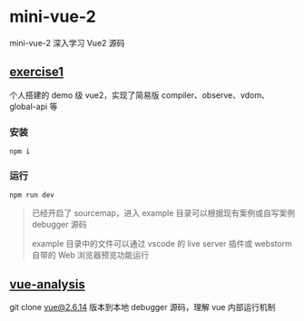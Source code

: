 # mini-vue-2
mini-vue-2 深入学习 Vue2 源码

## [exercise1](https://github.com/self-denial-cy/mini-vue-2/tree/main/exercise1)

个人搭建的 demo 级 vue2，实现了简易版 compiler、observe、vdom、global-api 等

### 安装

```shell
npm i
```

### 运行

```shell
npm run dev
```

> 已经开启了 sourcemap，进入 example 目录可以根据现有案例或自写案例 debugger 源码
>
> example 目录中的文件可以通过 vscode 的 live server 插件或 webstorm 自带的 Web 浏览器预览功能运行

## [vue-analysis](https://github.com/self-denial-cy/mini-vue-2/tree/main/vue-analysis)

git clone vue@2.6.14 版本到本地 debugger 源码，理解 vue 内部运行机制
